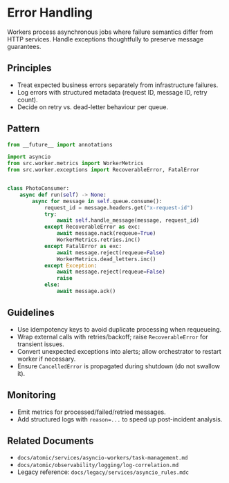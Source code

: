 # Error Handling

Workers process asynchronous jobs where failure semantics differ from HTTP services. Handle exceptions thoughtfully to preserve message guarantees.

## Principles

- Treat expected business errors separately from infrastructure failures.
- Log errors with structured metadata (request ID, message ID, retry count).
- Decide on retry vs. dead-letter behaviour per queue.

## Pattern

```python
from __future__ import annotations

import asyncio
from src.worker.metrics import WorkerMetrics
from src.worker.exceptions import RecoverableError, FatalError


class PhotoConsumer:
    async def run(self) -> None:
        async for message in self.queue.consume():
            request_id = message.headers.get("x-request-id")
            try:
                await self.handle_message(message, request_id)
            except RecoverableError as exc:
                await message.nack(requeue=True)
                WorkerMetrics.retries.inc()
            except FatalError as exc:
                await message.reject(requeue=False)
                WorkerMetrics.dead_letters.inc()
            except Exception:
                await message.reject(requeue=False)
                raise
            else:
                await message.ack()
```

## Guidelines

- Use idempotency keys to avoid duplicate processing when requeueing.
- Wrap external calls with retries/backoff; raise `RecoverableError` for transient issues.
- Convert unexpected exceptions into alerts; allow orchestrator to restart worker if necessary.
- Ensure `CancelledError` is propagated during shutdown (do not swallow it).

## Monitoring

- Emit metrics for processed/failed/retried messages.
- Add structured logs with `reason=...` to speed up post-incident analysis.

## Related Documents

- `docs/atomic/services/asyncio-workers/task-management.md`
- `docs/atomic/observability/logging/log-correlation.md`
- Legacy reference: `docs/legacy/services/asyncio_rules.mdc`
